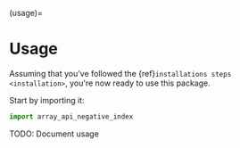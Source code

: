 (usage)=

# Usage

Assuming that you've followed the {ref}`installations steps <installation>`, you're now ready to use this package.

Start by importing it:

```python
import array_api_negative_index
```

TODO: Document usage
